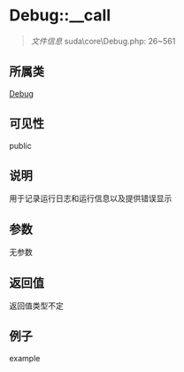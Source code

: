 # Debug::__call

> *文件信息* suda\core\Debug.php: 26~561
## 所属类 

[Debug](../Debug.md)

## 可见性

  public  
## 说明

用于记录运行日志和运行信息以及提供错误显示

## 参数

无参数

## 返回值
返回值类型不定

## 例子

example